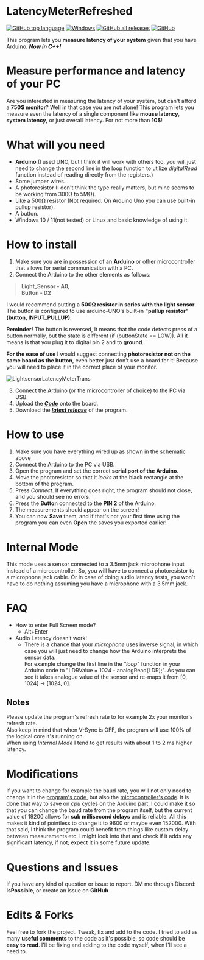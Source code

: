 # LatencyMeterRefreshed

[![GitHub top language](https://img.shields.io/github/languages/top/AndyFilter/LatencyMeterRefreshed.svg)](https://en.wikipedia.org/wiki/C%2B%2B)  [![Windows](https://img.shields.io/badge/platform-Windows-0078d7.svg)](https://en.wikipedia.org/wiki/Microsoft_Windows) [![GitHub all releases](https://img.shields.io/github/downloads/AndyFilter/LatencyMeterRefreshed/total.svg)](https://github.com/AndyFilter/LatencyMeterRefreshed/releases/latest)  [![GitHub](https://img.shields.io/github/license/AndyFilter/LatencyMeterRefreshed.svg)](https://github.com/AndyFilter/LatencyMeterRefreshed/blob/main/LICENSE) 

This program lets you **measure latency of your system** given that you have Arduino. ***Now in C++!***

# Measure performance and latency of your PC

Are you interested in measuring the latency of your system, but can't afford a **750\$ monitor**? Well in that case you are not alone! This program lets you measure even the latency of a single component like **mouse latency, system latency,** or just overall latency. For not more than **10$**!

# What will you need

- **Arduino** (I used UNO, but I think it will work with others too, you will just need to change the second line in the loop function to utilize *digitalRead* function instead of reading directly from the registers.)
- Some jumper wires.
- A photoresistor (I don't think the type really matters, but mine seems to be working from 300Ω to 5MΩ).
- Like a 500Ω resistor (Not required. On Arduino Uno you can use built-in pullup resistor).
- A button.
- Windows 10 / 11(not tested) or Linux and basic knowledge of using it.
  
# How to install
1. Make sure you are in possession of an **Arduino** or other microcontroller that allows for serial communication with a PC.
2. Connect the Arduino to the other elements as follows:

> **Light_Sensor - A0,**  
> **Button - D2**

I would recommend putting a **500Ω resistor in series with the light sensor**. The button is configured to use arduino-UNO's built-in **"pullup resistor" (button, INPUT_PULLUP)**.

**Reminder!** The button is reversed, It means that the code detects press of a button normally, but the state is different (if (buttonState == LOW)). All it means is that you plug it to digital pin 2 and to **ground**.

**For the ease of use** I would suggest connecting **photoresistor not on the same board as the button**, even better just don't use a board for it! Because you will need to place it in the correct place of your monitor.

![LightsensorLatencyMeterTrans](https://user-images.githubusercontent.com/69699046/185306683-2e72f948-9c60-44e9-89dd-4bbfdb6eaaa6.png)

3. Connect the Arduino (or the microcontroller of choice) to the PC via USB.
4. Upload the [***Code***](Arduino/SystemLatencyMeter/SystemLatencyMeter.ino) onto the board.
5. Download the [***latest release***](https://github.com/AndyFilter/LatencyMeterRefreshed/releases/latest) of the program.

# How to use

1. Make sure you have everything wired up as shown in the schematic above
2. Connect the Arduino to the PC via USB.
3. Open the program and set the correct **serial port of the Arduino**.
4. Move the photoresistor so that it *looks* at the black rectangle at the bottom of the program.
5. Press *Connect*. If everything goes right, the program should not close, and you should see no errors.
6. Press the **Button** connected to the **PIN 2** of the Arduino.
7. The measurements should appear on the screen!
8. You can now **Save** them, and if that's not your first time using the program you can even **Open** the saves you exported earlier!

# Internal Mode
This mode uses a sensor connected to a 3.5mm jack microphone input instead of a microcontroller. So, you will have to connect a photoresistor to a microphone jack cable.
Or in case of doing audio latency tests, you won't have to do nothing assuming you have a microphone with a 3.5mm jack.

# FAQ
- How to enter Full Screen mode?
  - Alt+Enter
- Audio Latency doesn’t work!
  - There is a chance that your *microphone* uses inverse signal, in which case you will just need to change how the Arduino interprets the sensor data.		
    For example change the first line in the *"loop"* function in your Arduino code to "LDRValue = 1024 - analogRead(LDR);". As you can see it takes analogue value of the sensor and re-maps it from [0, 1024] -> [1024, 0].

## Notes
Please update the program's refresh rate to for example 2x your monitor's refresh rate.<br>
Also keep in mind that when V-Sync is OFF, the program will use 100% of the logical core it's running on.<br>
When using *Internal Mode* I tend to get results with about 1 to 2 ms higher latency.

# Modifications

If you want to change for example the baud rate, you will not only need to change it in the [program's code](https://github.com/AndyFilter/LatencyMeterRefreshed/blob/4fecf90172a97df74cab3bb14bb9c1e6ab2867e5/serial.cpp#L8), but also the [microcontroller's code](https://github.com/AndyFilter/LatencyMeterRefreshed/blob/0945cbe56f871165e6b8501b31337c465c417033/Arduino/SystemLatencyMeter.ino#L13).
It is done that way to save on *cpu* cycles on the Arduino part. I could make it so that you can change the baud rate from the program itself, but the current value of 19200 allows for **sub millisecond delays** and is reliable.
All this makes it kind of pointless to change it to 9600 or maybe even 152000. With that said, I think the program could benefit from things like custom delay between measurements etc. I might look into that and check if it adds any significant latency, if not; expect it in some future update.

# Questions and Issues

If you have any kind of question or issue to report. DM me through Discord: **IsPossible**, or create an issue on **GitHub**

# Edits & Forks

Feel free to fork the project. Tweak, fix and add to the code. I tried to add as many **useful comments** to the code as it's possible, so code should be **easy to read**.
I'll be fixing and adding to the code myself, when I'll see a need to.


